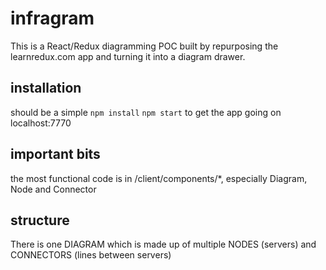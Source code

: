 # infragram

This is a React/Redux diagramming POC built by repurposing the learnredux.com app and turning it into a diagram drawer.

## installation

should be a simple `npm install` `npm start` to get the app going on localhost:7770

## important bits

the most functional code is in /client/components/*, especially Diagram, Node and Connector

## structure

There is one DIAGRAM which is made up of multiple NODES (servers) and CONNECTORS (lines between servers)
